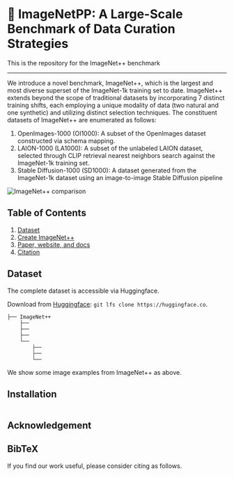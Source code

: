 # 🌋 ImageNetPP: A Large-Scale Benchmark of Data Curation Strategies
This is the repository for the ImageNet++ benchmark 

---

We introduce a novel benchmark, ImageNet++, which is the largest and most diverse superset of the ImageNet-1k training set to date. ImageNet++ extends beyond the scope of traditional datasets by incorporating 7 distinct training shifts, each employing a unique modality of data (two natural and one synthetic) and utilizing distinct selection techniques. The constituent datasets of ImageNet++ are enumerated as follows:
1. OpenImages-1000 (OI1000): A subset of the OpenImages dataset constructed via schema mapping.
2. LAION-1000 (LA1000): A subset of the unlabeled LAION dataset, selected through CLIP retrieval nearest neighbors search against the ImageNet-1k training set.
3. Stable Diffusion-1000 (SD1000): A dataset generated from the ImageNet-1k dataset using an image-to-image Stable Diffusion pipeline

![ImageNet++ comparison](images/imagenetpp2.jpg)

## Table of Contents

1. [Dataset](#dataset)
2. [Create ImageNet++](#imagnetpp)
3. [Paper, website, and docs](#paper)
4. [Citation](#citation)

## Dataset 
The complete dataset is accessible via Huggingface.

Download from [Huggingface](https://huggingface.co): `git lfs clone https://huggingface.co`.

```
├── ImageNet++
    ├── 
    ├── 
    ├── 
    └── 
        ├── 
        ├── 
        └──  
``` 
We show some image examples from ImageNet++ as above. 

## Installation
```

```
##

##

## 

## Acknowledgement


## BibTeX

If you find our work useful, please consider citing as follows.

